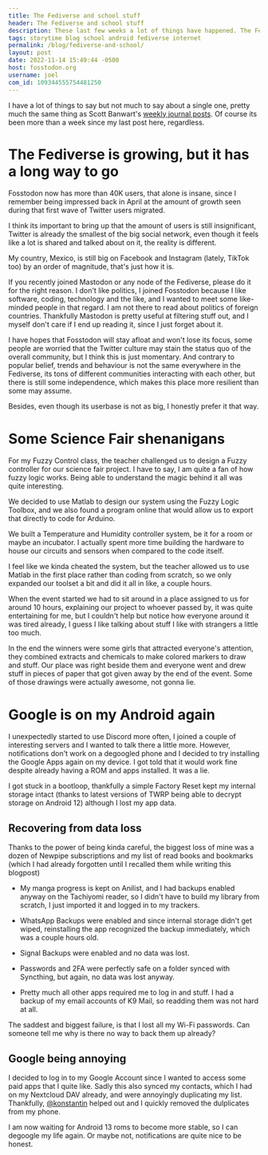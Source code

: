 ```yaml
---
title: The Fediverse and school stuff
header: The Fediverse and school stuff
description: These last few weeks a lot of things have happened. The Fediverse is growing, I did a Science Fair project, the last days of school are ending and I have some free time to mess up my phone.
tags: storytime blog school android fediverse internet
permalink: /blog/fediverse-and-school/
layout: post
date: 2022-11-14 15:49:44 -0500
host: fosstodon.org
username: joel
com_id: 109344555754481250
---
```


I have a lot of things to say but not much to say about a single one, pretty much the same thing as Scott Banwart's [weekly journal posts](https://scottbanwart.com/blog/categories/Weekly-Journal/). Of course its been more than a week since my last post here, regardless.

# The Fediverse is growing, but it has a long way to go

Fosstodon now has more than 40K users, that alone is insane, since I remember being impressed back in April at the amount of growth seen during that first wave of Twitter users migrated.

I think its important to bring up that the amount of users is still insignificant, Twitter is already the smallest of the big social network, even though it feels like a lot is shared and talked about on it, the reality is different.

My country, Mexico, is still big on Facebook and Instagram (lately, TikTok too) by an order of magnitude, that's just how it is.

If you recently joined Mastodon or any node of the Fediverse, please do it for the right reason. I don't like politics, I joined Fosstodon because I like software, coding, technology and the like, and I wanted to meet some like-minded people in that regard. I am not there to read about politics of foreign countries. Thankfully Mastodon is pretty useful at filtering stuff out, and I myself don't care if I end up reading it, since I just forget about it.

I have hopes that Fosstodon will stay afloat and won't lose its focus, some people are worried that the Twitter culture may stain the status quo of the overall community, but I think this is just momentary. And contrary to popular belief, trends and behaviour is not the same everywhere in the Fediverse, its tons of different communities interacting with each other, but there is still some independence, which makes this place more resilient than some may assume.

Besides, even though its userbase is not as big, I honestly prefer it that way.

# Some Science Fair shenanigans

For my Fuzzy Control class, the teacher challenged us to design a Fuzzy controller for our science fair project. I have to say, I am quite a fan of how fuzzy logic works. Being able to understand the magic behind it all was quite interesting.

We decided to use Matlab to design our system using the Fuzzy Logic Toolbox, and we also found a program online that would allow us to export that directly to code for Arduino.

We built a Temperature and Humidity controller system, be it for a room or maybe an incubator. I actually spent more time building the hardware to house our circuits and sensors when compared to the code itself.

I feel like we kinda cheated the system, but the teacher allowed us to use Matlab in the first place rather than coding from scratch, so we only expanded our toolset a bit and did it all in like, a couple hours.

When the event started we had to sit around in a place assigned to us for around 10 hours, explaining our project to whoever passed by, it was quite entertaining for me, but I couldn't help but notice how everyone around it was tired already, I guess I like talking about stuff I like with strangers a little too much.

In the end the winners were some girls that attracted everyone's attention, they combined extracts and chemicals to make colored markers to draw and stuff. Our place was right beside them and everyone went and drew stuff in pieces of paper that got given away by the end of the event. Some of those drawings were actually awesome, not gonna lie.

# Google is on my Android again

I unexpectedly started to use Discord more often, I joined a couple of interesting servers and I wanted to talk there a little more. However, notifications don't work on a degoogled phone and I decided to try installing the Google Apps again on my device. I got told that it would work fine despite already having a ROM and apps installed. It was a lie.

I got stuck in a bootloop, thankfully a simple Factory Reset kept my internal storage intact (thanks to latest versions of TWRP being able to decrypt storage on Android 12) although I lost my app data.

## Recovering from data loss

Thanks to the power of being kinda careful, the biggest loss of mine was a dozen of Newpipe subscriptions and my list of read books and bookmarks (which I had already forgotten until I recalled them while writing this blogpost)

- My manga progress is kept on Anilist, and I had backups enabled anyway on the Tachiyomi reader, so I didn't have to build my library from scratch, I just imported it and logged in to my trackers.

- WhatsApp Backups were enabled and since internal storage didn't get wiped, reinstalling the app recognized the backup immediately, which was a couple hours old.

- Signal Backups were enabled and no data was lost.

- Passwords and 2FA were perfectly safe on a folder synced with Syncthing, but again, no data was lost anyway.

- Pretty much all other apps required me to log in and stuff. I had a backup of my email accounts of K9 Mail, so readding them was not hard at all.

The saddest and biggest failure, is that I lost all my Wi-Fi passwords. Can someone tell me why is there no way to back them up already?

## Google being annoying

I decided to log in to my Google Account since I wanted to access some paid apps that I quite like. Sadly this also synced my contacts, which I had on my Nextcloud DAV already, and were annoyingly duplicating my list. Thankfully, [@konstantin](https://fosstodon.org/@konstantin/109344169471028214) helped out and I quickly removed the dulplicates from my phone.

I am now waiting for Android 13 roms to become more stable, so I can degoogle my life again. Or maybe not, notifications are quite nice to be honest.


